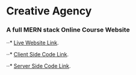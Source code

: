 
# Creative Agency
### A full MERN stack Online Course Website

⋅⋅* [Live Website Link](https://creative-agency-75c66.web.app/).

⋅⋅* [Client Side Code Link](https://github.com/sajib581/creative-agency-client).

⋅⋅* [Server Side Code Link](https://github.com/sajib581/creative-agenct-server).

